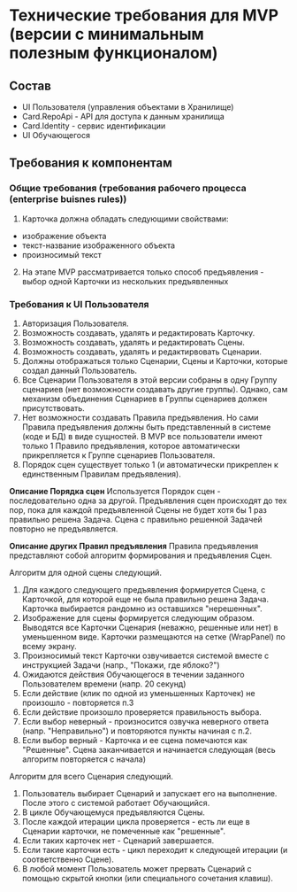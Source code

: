 # Технические требования для MVP (версии с минимальным полезным функционалом)

## Состав

- UI Пользователя (управления объектами в Хранилище)
- Card.RepoApi - API для доступа к данным хранилища
- Card.Identity - сервис идентификации 
- UI Обучающегося
  
## Требования к компонентам

### Общие требования (требования рабочего процесса (enterprise buisnes rules))
1. Карточка должна обладать следующими свойствами:
- изображение объекта
- текст-название изображенного объекта
- произносимый текст

2. На этапе MVP рассматривается только способ предъявления - выбор одной Карточки из нескольких предъявленных

### Требования к UI Пользователя

1. Авторизация Пользователя.
2. Возможность создавать, удалять и редактировать Карточку.
3. Возможность создавать, удалять и редактировать Сцены.
4. Возможность создавать, удалять и редактирвовать Сценарии.
5. Должны отображаться только Сценарии, Сцены и Карточки, которые создал данный Пользователь.
6. Все Сценарии Пользователя в этой версии собраны в одну Группу сценариев (нет возможности создавать другие группы). Однако, сам механизм объединения Сценариев в Группы сценариев должен присутствовать.
7. Нет возможности создавать Правила предъявления. Но сами Правила предъявления должны быть представленный в системе (коде и БД) в виде сущностей. В MVP все пользователи имеют только 1 Правило предъявления, которое автоматически прикрепляется к Группе сценариев Пользователя.
8. Порядок сцен существует только 1 (и автоматически прикреплен к единственным Правилам предъявления).

__Описание Порядка сцен__
Используется Порядок сцен - последовательно одна за другой. Предъявления сцен происходят до тех пор, пока для каждой предъявленной Сцены не будет хотя бы 1 раз правильно решена Задача. Сцена с правильно решенной Задачей повторно не предъявляется.

__Описание других Правил предъявления__
Правила предъявления представляют собой алгоритм формирования и предъявления Сцен.

Алгоритм для одной сцены следующий.
1. Для каждого следующего предъявления формируется Сцена, с Карточкой, для которой еще не была правильно решена Задача. Карточка выбирается рандомно из оставшихся "нерешенных". 
2. Изображение для сцены формируется следующим образом. Выводятся все Карточки Сценария (неважно, решенные или нет) в уменьшенном виде. Карточки размещаются на сетке (WrapPanel) по всему экрану. 
3. Произносимый текст Карточки озвучивается системой вместе с инструкцией Задачи (напр., "Покажи, где яблоко?")
4. Ожидаются действия Обучающегося в течении заданного Пользователем времени (напр. 20 секунд)
5. Если действие (клик по одной из уменьшенных Карточек) не произошло - повторяется п.3
6. Если действие произошло проверяется правильность выбора.
7. Если выбор неверный - произносится озвучка неверного ответа (напр. "Неправильно") и повторяются пункты начиная с п.2.
8. Если выбор верный - Карточка и ее сцена помечаются как "Решенные". Сцена заканчивается и начинается следующая (весь алгоритм повторяется с начала)
   
Алгоритм для всего Сценария следующий.
1. Пользователь выбирает Сценарий и запускает его на выполнение. После этого с системой работает Обучающийся.
2. В цикле Обучающемуся предъявляются Сцены.
3. После каждой итерации цикла проверяется - есть ли еще в Сценарии карточки, не помеченные как "решенные". 
4. Если таких карточек нет - Сценарий завершается.
5. Если такие карточки есть - цикл переходит к следующей итерации (и соответственно Сцене).
6. В любой момент Пользователь может прервать Сценарий с помощью скрытой кнопки (или специального сочетания клавиш).